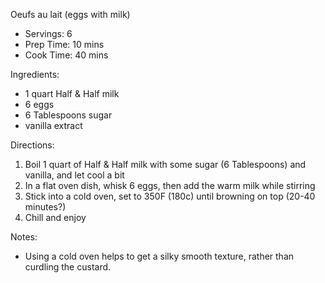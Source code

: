 Oeufs au lait (eggs with milk)

* Servings: 6
* Prep Time: 10 mins
* Cook Time: 40 mins

Ingredients:

* 1 quart Half & Half milk
* 6 eggs
* 6 Tablespoons sugar
* vanilla extract

Directions:

1. Boil 1 quart of Half & Half milk with some sugar (6 Tablespoons) and vanilla, and let cool a bit
2. In a flat oven dish, whisk 6 eggs, then add the warm milk while stirring
3. Stick into a cold oven, set to 350F (180c) until browning on top (20-40 minutes?)
4. Chill and enjoy

Notes:

* Using a cold oven helps to get a silky smooth texture, rather than curdling the custard.

